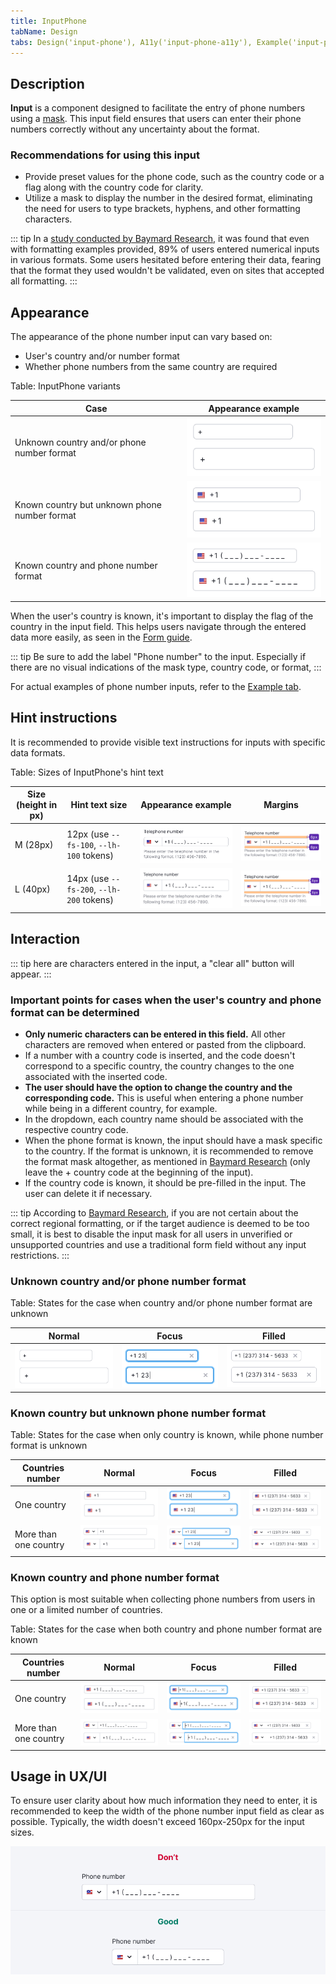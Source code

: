 ```yaml
---
title: InputPhone
tabName: Design
tabs: Design('input-phone'), A11y('input-phone-a11y'), Example('input-phone-code')
---
```


## Description

**Input** is a component designed to facilitate the entry of phone numbers using a [mask](/components/input-mask/input-mask). This input field ensures that users can enter their phone numbers correctly without any uncertainty about the format.

### Recommendations for using this input

- Provide preset values for the phone code, such as the country code or a flag along with the country code for clarity.
- Utilize a mask to display the number in the desired format, eliminating the need for users to type brackets, hyphens, and other formatting characters.

::: tip
In a [study conducted by Baymard Research](https://baymard.com/blog/input-masking-form-field), it was found that even with formatting examples provided, 89% of users entered numerical inputs in various formats. Some users hesitated before entering their data, fearing that the format they used wouldn't be validated, even on sites that accepted all formatting.
:::

## Appearance

The appearance of the phone number input can vary based on:

- User's country and/or number format
- Whether phone numbers from the same country are required

Table: InputPhone variants

| Case | Appearance example  |
| ---- | ------------------- |
| Unknown country and/or phone number format | ![](static/input-phone-1.png) |
| Known country but unknown phone number format | ![](static/input-phone-2.png) |
| Known country and phone number format | ![](static/input-phone-3.png) |

When the user's country is known, it's important to display the flag of the country in the input field. This helps users navigate through the entered data more easily, as seen in the [Form guide](/patterns/form/form).

::: tip
Be sure to add the label "Phone number" to the input. Especially if there are no visual indications of the mask type, country code, or format,
:::

For actual examples of phone number inputs, refer to the [Example tab](/components/input-phone/input-phone-code).

## Hint instructions

It is recommended to provide visible text instructions for inputs with specific data formats.

Table: Sizes of InputPhone's hint text

| Size (height in px) | Hint text size | Appearance example                  | Margins                                   |
| ------------------- | ------------------- | ----------------------------------- | ----------------------------------------- |
| M (28px)            | 12px (use `--fs-100`, `--lh-100` tokens) | ![](static/inputphone-help-text-m.png) | ![](static/inputphone-help-text-margin-m.png) |
| L (40px)            | 14px (use `--fs-200`, `--lh-200` tokens) | ![](static/inputphone-help-text-l.png) | ![](static/inputphone-help-text-margin-l.png) |

## Interaction

::: tip
here are characters entered in the input, a "clear all" button will appear.
:::

### Important points for cases when the user's country and phone format can be determined

- **Only numeric characters can be entered in this field.** All other characters are removed when entered or pasted from the clipboard.
- If a number with a country code is inserted, and the code doesn't correspond to a specific country, the country changes to the one associated with the inserted code.
- **The user should have the option to change the country and the corresponding code.** This is useful when entering a phone number while being in a different country, for example.
- In the dropdown, each country name should be associated with the respective country code.
- When the phone format is known, the input should have a mask specific to the country. If the format is unknown, it is recommended to remove the format mask altogether, as mentioned in [Baymard Research](https://baymard.com/blog/input-masking-form-field) (only leave the + country code at the beginning of the input).
- If the country code is known, it should be pre-filled in the input. The user can delete it if necessary.

::: tip
According to [Baymard Research](https://baymard.com/blog/input-masking-form-field), if you are not certain about the correct regional formatting, or if the target audience is deemed to be too small, it is best to disable the input mask for all users in unverified or unsupported countries and use a traditional form field without any input restrictions.
:::

### Unknown country and/or phone number format

Table: States for the case when country and/or phone number format are unknown

| Normal          | Focus          | Filled               |
| --------------- | -------------- | -------------------- |
| ![](static/input-phone-1.png) | ![](static/input-phone-1-focus.png) | ![](static/input-phone-1-filled.png) |

### Known country but unknown phone number format

Table: States for the case when only country is known, while phone number format is unknown

| Countries number   | Normal         | Focus         | Filled             |
| ------------------ | -------------- | ------------- | ------------------ |
| One country           | ![](static/input-phone-2.png)   | ![](static/input-phone-2-focus.png)   | ![](static/input-phone-2-filled.png)   |
| More than one country | ![](static/input-phone-2-2.png) | ![](static/input-phone-2-2-focus.png) | ![](static/input-phone-2-2-filled.png) |

### Known country and phone number format

This option is most suitable when collecting phone numbers from users in one or a limited number of countries.

Table: States for the case when both country and phone number format are known

| Countries number   | Normal                 | Focus               | Filled               |
| ------------------ | ---------------------- | ------------------- | -------------------- |
| One country           | ![](static/input-phone-3.png)   | ![](static/input-phone-3-focus.png)   | ![](static/input-phone-3-filled.png)   |
| More than one country | ![](static/input-phone-3-2.png) | ![](static/input-phone-3-2-focus.png) | ![](static/input-phone-3-2-filled.png) |

## Usage in UX/UI

To ensure user clarity about how much information they need to enter, it is recommended to keep the width of the phone number input field as clear as possible. Typically, the width doesn't exceed 160px-250px for the input sizes.

![](static/size-yes-no.png)

